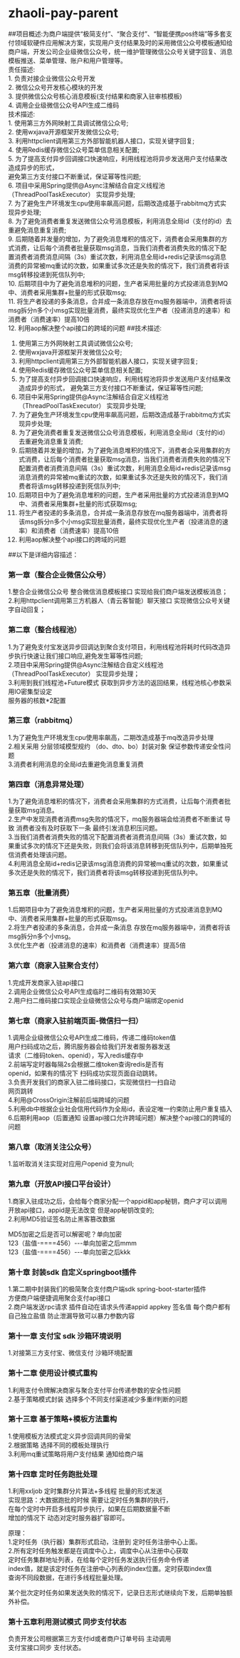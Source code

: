# zhaoli-pay-parent
##项目概述:为商户端提供“极简支付”、“聚合支付”、“智能便携pos终端”等多套支付领域软硬件应用解决方案，实现用户支付结果及时的采用微信公众号模板通知给商户端，开发公司企业级微信公众号，统一维护管理微信公众号关键字回复、消息模板推送、菜单管理、账户和用户管理等。<br />责任描述:<br />1. 负责对接企业微信公众号开发<br />2. 微信公众号开发核心模块的开发<br />3. 提供微信公众号核心消息模板(支付结果和商家入驻审核模板)<br />4. 调用企业级微信公众号API生成二维码<br />技术描述:<br />1. 使用第三方外网映射工具调试微信公众号;<br />2. 使用wxjava开源框架开发微信公众号;<br />3. 利用httpclient调用第三方外部智能机器人接口，实现关键字回复;<br />4. 使用Redis缓存微信公众号菜单信息相关配置;<br />5. 为了提高支付异步回调接口快速响应，利用线程池将异步发送用户支付结果改造成异步的形式，<br />避免第三方支付接口不断重试，保证幂等性问题;<br />6. 项目中采用Spring提供@Async注解结合自定义线程池（ThreadPoolTaskExecutor） 实现异步处理;<br />7. 为了避免生产环境发生cpu使用率飙高问题，后期改造成基于rabbitmq方式实现异步处理;<br />8. 为了避免消费者重复发送微信公众号消息模板，利用消息全局id（支付的id）去重避免消息重复消费;<br />9. 后期随着并发量的增加，为了避免消息堆积的情况下，消费者会采用集群的方式消费，让后每个消费者批量获取msg消息，当我们消费者消费失败的情况下配置消费者消费消息间隔（3s）重试次数，利用消息全局id+redis记录该msg消息消费的异常被mq重试的次数，如果重试多次还是失败的情况下，我们消费者将该msg转移投递到死信队列中;<br />10. 后期项目中为了避免消息堆积的问题，生产者采用批量的方式投递消息到MQ中、消费者采用集群+批量的形式获取msg;<br />11. 将生产者投递的多条消息，合并成一条消息存放在mq服务器端中，消费者将该msg拆分n多个小msg实现批量消费，最终实现优化生产者（投递消息的速率）和消费者（消费速率）提高10倍<br />12. 利用aop解决整个api接口的跨域的问题
##技术描述:
1. 使用第三方外网映射工具调试微信公众号;
2. 使用wxjava开源框架开发微信公众号;
3. 利用httpclient调用第三方外部智能机器人接口，实现关键字回复;
4. 使用Redis缓存微信公众号菜单信息相关配置;
5. 为了提高支付异步回调接口快速响应，利用线程池将异步发送用户支付结果改造成异步的形式，
避免第三方支付接口不断重试，保证幂等性问题;
6. 项目中采用Spring提供@Async注解结合自定义线程池（ThreadPoolTaskExecutor） 实现异步处理;
7. 为了避免生产环境发生cpu使用率飙高问题，后期改造成基于rabbitmq方式实现异步处理;
8. 为了避免消费者重复发送微信公众号消息模板，利用消息全局id（支付的id）去重避免消息重复消费;
9. 后期随着并发量的增加，为了避免消息堆积的情况下，消费者会采用集群的方式消费，让后每个消费者批量获取msg消息，当我们消费者消费失败的情况下配置消费者消费消息间隔（3s）重试次数，利用消息全局id+redis记录该msg消息消费的异常被mq重试的次数，如果重试多次还是失败的情况下，我们消费者将该msg转移投递到死信队列中;
10. 后期项目中为了避免消息堆积的问题，生产者采用批量的方式投递消息到MQ中、消费者采用集群+批量的形式获取msg;
11. 将生产者投递的多条消息，合并成一条消息存放在mq服务器端中，消费者将该msg拆分n多个小msg实现批量消费，最终实现优化生产者（投递消息的速率）和消费者（消费速率）提高10倍
12. 利用aop解决整个api接口的跨域的问题

##以下是详细内容描述：

### 第一章（整合企业微信公众号）

1.整合企业微信公众号 整合微信消息模板接口 实现给我们商户端发送模板消息；<br />2.利用httpclient调用第三方机器人（青云客智能）聊天接口 实现微信公众号关键字自动回复；

### 第二章（整合线程池）

1.为了避免支付宝发送异步回调达到聚合支付项目，利用线程池将耗时代码改造异步执行快速让我们接口响应,避免发生幂等性问题; <br />2.项目中采用Spring提供@Async注解结合自定义线程池（ThreadPoolTaskExecutor） 实现异步处理；<br />3.利用到我们线程池+Future模式 获取到异步方法的返回结果，线程池核心参数采用IO密集型设定<br />服务器的核数*2配置

### 第三章（rabbitmq）

1.为了避免生产环境发生cpu使用率飙高，二期改造成基于mq改造异步处理<br />2.相关采用 分层领域模型规约  （do、dto、bo）封装对象 保证参数传递安全性问题<br />3.消费者利用消息的全局id去重避免消息重复消费

### 第四章（消息异常处理）

1.为了避免消息堆积的情况下，消费者会采用集群的方式消费，让后每个消费者批量获取msg消息。<br />2.生产中发现消费者消费msg失败的情况下，mq服务器端会给消费者不断重试 导致 消费者没有及时获取下一条 最终引发消息积压问题。<br />3.当我们消费者消费失败的情况下配置消费者消费消息间隔（3s）重试次数，如果重试多次的情况下还是失败，则我们会将该消息转移到死信队列中，后期单独死信消费者处理该问题。<br />4.利用消息全局id+redis记录该msg消息消费的异常被mq重试的次数，如果重试多次还是失败的情况下，我们消费者将该msg转移投递到死信队列中。

### 第五章（批量消费）

1.后期项目中为了避免消息堆积的问题，生产者采用批量的方式投递消息到MQ中、消费者采用集群+批量的形式获取msg。<br />2.将生产者投递的多条消息，合并成一条消息 存放在mq服务器端中，消费者将该msg拆分n多个小msg。<br />3.优化生产者（投递消息的速率）和消费者（消费速率）提高5倍

### 第六章（商家入驻聚合支付）

1.完成开发商家入驻api接口<br />2.调用企业微信公众号API生成临时二维码有效期30天<br />2.用户扫二维码接口实现企业级微信公众号与商户端绑定openid

### 第七章（商家入驻前端页面-微信扫一扫）

1.调用企业级微信公众号API生成二维码，传递二维码token值<br />用户扫码成功之后，腾讯服务器会给我们开发者服务器发送<br />请求（二维码token、openid），写入redis缓存中<br />2.前端写定时器每隔2s会根据二维token查询redis是否有<br />openid，如果有的情况下 扫码成功实现页面自动跳转。<br />3.负责开发我们的商家入驻二维码接口，实现微信扫一扫自动<br />网页跳转<br />4.利用@CrossOrigin注解前后端跨域的问题<br />5.利用db中根据企业社会信用代码作为全局id，表设定唯一约束防止用户重复插入<br />6.后期利用aop（后置通知  设置api接口允许跨域问题）解决整个api接口的跨域的问题

### 第八章（取消关注公众号）

1.监听取消关注实现对应用户openid  变为null;

### 第九章（开放API接口平台设计）

1.商家入驻成功之后，会给每个商家分配一个appid和app秘钥，商户才可以调用开放api接口，appid是无法改变 但是app秘钥改变的;<br />2.利用MD5验证签名防止黑客篡改数据

MD5加密之后是否可以解密呢？单向加密<br />123（盐值-====456）---单向加密之后mmm<br />123（盐值-====456）---单向加密之后kkk

### 第十章 封装sdk 自定义springboot插件

1.第二期中封装我们的极简聚合支付商户端sdk spring-boot-starter插件<br />方便商户端便捷调用聚合支付api接口<br />2.商户端发送rpc请求 插件自动在请求头传递appid appkey  签名值 每个商户都有自己独立盐值 防止泄漏导致可以暴力参数内容

### 第十一章 支付宝 sdk 沙箱环境说明

1.对接第三方支付宝、微信支付 沙箱环境配置

### 第十二章 使用设计模式重构

1.利用支付令牌解决商家与聚合支付平台传递参数的安全性问题<br />2.基于策略模式封装 选择多个不同支付渠道减少多重if判断的问题

### 第十三章 基于策略+模板方法重构

1.使用模板方法模式定义异步回调共同的骨架<br />2.根据策略 选择不同的模板处理执行<br />3.利用mq重试策略将用户支付结果 通知给商户端

### 第十四章 定时任务跑批处理

1.利用xxljob 定时集群分片算法+多线程 批量的形式发送<br />实现思路：大数据跑批的时候 需要让定时任务集群的执行，<br />在每个定时中开启多线程异步执行，如果在后期数据量不断<br />增加的情况下 动态对定时服务器扩容即可。

原理：<br />1.定时任务（执行器）集群形式启动，注册到 定时任务注册中心上面。<br />2.所有定时任务触发都是在调度中心上，调度中心从注册中心获取<br />定时任务集群地址列表，在给每个定时任务发送执行任务命令传递<br />index值，就是该定时任务在注册中心列表的index位置。定时获取index值<br />查询不同段数据，在进行多线程批量处理。<br />

某个批次定时任务如果发送失败的情况下，记录日志形式继续向下发，后期单独额外补偿。<br />

### 第十五章利用测试模式 同步支付状态

负责开发公司根据第三方支付id或者商户订单号码 主动调用<br />支付宝接口同步 支付状态。
